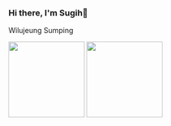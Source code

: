 ### Hi there, I'm Sugih👋
Wilujeung Sumping
<p>
    <img src="https://github-readme-stats-ruby-one.vercel.app/api?username=smgalih19&show_icons=true&theme=radical" height=150 />
    <img src="https://github-readme-stats-ruby-one.vercel.app/api/top-langs/?username=smgalih19&layout=compact" height=150 />
</p>
<!--
**smgalih19/smgalih19** is a ✨ _special_ ✨ repository because its `README.md` (this file) appears on your GitHub profile.
![One Piece](https://encrypted-tbn0.gstatic.com/images?q=tbn:ANd9GcQD4aNHG1L-txpk8iCvLeg0Y88liOtnRs3BWA&usqp=CAU)
Here are some ideas to get you started:

- 🔭 I’m currently working on ...
- 🌱 I’m currently learning ...
- 👯 I’m looking to collaborate on ...
- 🤔 I’m looking for help with ...
- 💬 Ask me about ...
- 📫 How to reach me: ...
- 😄 Pronouns: ...
- ⚡ Fun fact: ...
-->
